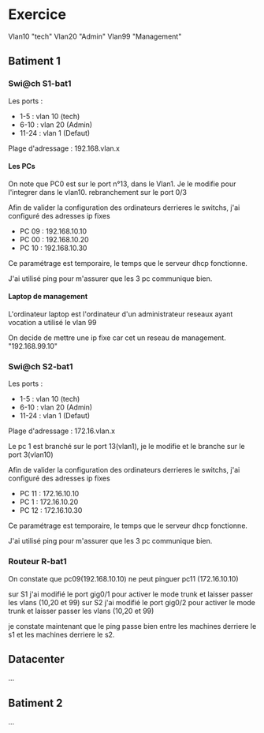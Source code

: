 # Exercice

Vlan10 "tech"
Vlan20 "Admin"
Vlan99 "Management"


## Batiment 1


### Swi@ch S1-bat1

Les ports : 
- 1-5 : vlan 10 (tech)
- 6-10 : vlan 20 (Admin)
- 11-24 : vlan 1 (Defaut)

Plage d'adressage : 192.168.vlan.x

#### Les PCs

On note que PC0 est sur le port n°13, dans le Vlan1. Je le modifie pour l'integrer dans le vlan10. rebranchement sur le port 0/3

Afin de valider la configuration des ordinateurs derrieres le switchs, j'ai configuré des adresses ip fixes  

- PC 09 : 192.168.10.10 
- PC 00 : 192.168.10.20
- PC 10 : 192.168.10.30

Ce paramétrage est temporaire, le temps que le serveur dhcp fonctionne.

J'ai utilisé ping pour m'assurer que les 3 pc communique bien.

#### Laptop de management

L'ordinateur laptop est l'ordinateur d'un administrateur reseaux ayant vocation a utilisé le vlan 99

On decide de mettre une ip fixe car cet un reseau de management. "192.168.99.10"


### Swi@ch S2-bat1

Les ports : 
- 1-5 : vlan 10 (tech)
- 6-10 : vlan 20 (Admin)
- 11-24 : vlan 1 (Defaut)

Plage d'adressage : 172.16.vlan.x


Le pc 1 est branché sur le port 13(vlan1), je le modifie et le branche sur le port 3(vlan10)

Afin de valider la configuration des ordinateurs derrieres le switchs, j'ai configuré des adresses ip fixes  

- PC 11 : 172.16.10.10 
- PC 1 : 172.16.10.20
- PC 12 : 172.16.10.30

Ce paramétrage est temporaire, le temps que le serveur dhcp fonctionne.

J'ai utilisé ping pour m'assurer que les 3 pc communique bien.


### Routeur R-bat1

 On constate que pc09(192.168.10.10) ne peut pinguer pc11 (172.16.10.10)

sur S1 j'ai modifié le port gig0/1 pour activer le mode trunk et laisser passer les vlans (10,20 et 99)
sur S2 j'ai modifié le port gig0/2 pour activer le mode trunk et laisser passer les vlans (10,20 et 99)

je constate maintenant que le ping passe bien entre les machines derriere le s1 et les machines derriere le s2.

## Datacenter
...
## Batiment 2
...